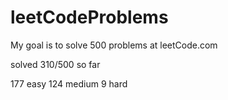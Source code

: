 # leetCodeProblems
My goal is to solve 500 problems at leetCode.com

solved 310/500 so far

177 easy
124 medium
9 hard
